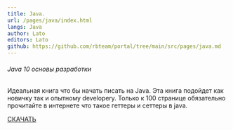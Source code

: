 ```yaml
---
title: Java.
url: /pages/java/index.html
langs: Java
author: Lato
editors: Lato
github: https://github.com/rbteam/portal/tree/main/src/pages/java.md
---
```


<div class="col-md-6 mb-5">
    <h6>Java 10 основы разработки</h6>
    <p class="text-muted">
    Идеальная книга что бы начать писать на Java. Эта книга подойдет как новичку так и опытному developerу. Только к 100 странице обязательно прочитайте в интернете что такое геттеры и сеттеры в java.
    </p>
    <a href="https://drive.google.com/file/d/1rHBYPRH-wkDDcTjvqDfl8NfxTSfktSgL/view?usp=sharing" class="btn btn-primary">СКАЧАТЬ</a>
</div>

